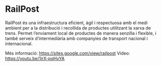 # RailPost

RailPost és una infraestructura eficient, àgil i respectuosa amb el medi ambient per a la distribució i recollida de productes utilitzant la xarxa de trens. 
Permet l’enviament local de productes de manera senzilla i flexible, i també serveix d’intermediària amb companyies de transport nacional i internacional.

Més informació: https://sites.google.com/view/railpost
Vídeo: https://youtu.be/1irX-pqHvYA
